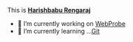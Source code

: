 
 This is **[Harishbabu Rengaraj](https://reharish.github.io)** 
- 🔭 I’m currently working on [WebProbe](https://github.com/reharish/WebProbe)
- 🌱 I’m currently learning ...[Git](https://docs.github.com/en)
